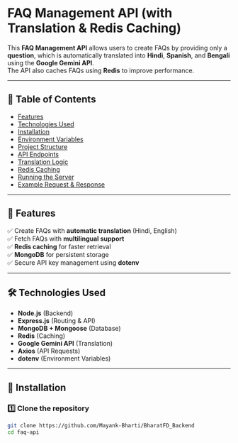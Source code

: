 # FAQ Management API (with Translation & Redis Caching)

This **FAQ Management API** allows users to create FAQs by providing only a **question**, which is automatically translated into **Hindi**, **Spanish**, and **Bengali** using the **Google Gemini API**.  
The API also caches FAQs using **Redis** to improve performance.

---

## 📖 Table of Contents
- [Features](#features)
- [Technologies Used](#technologies-used)
- [Installation](#installation)
- [Environment Variables](#environment-variables)
- [Project Structure](#project-structure)
- [API Endpoints](#api-endpoints)
- [Translation Logic](#translation-logic)
- [Redis Caching](#redis-caching)
- [Running the Server](#running-the-server)
- [Example Request & Response](#example-request--response)

---

## 🎯 Features
✅ Create FAQs with **automatic translation** (Hindi, English)  
✅ Fetch FAQs with **multilingual support**  
✅ **Redis caching** for faster retrieval  
✅ **MongoDB** for persistent storage  
✅ Secure API key management using **dotenv**  

---

## 🛠 Technologies Used
- **Node.js** (Backend)
- **Express.js** (Routing & API)
- **MongoDB + Mongoose** (Database)
- **Redis** (Caching)
- **Google Gemini API** (Translation)
- **Axios** (API Requests)
- **dotenv** (Environment Variables)

---

## 🔧 Installation

### 1️⃣ Clone the repository
```sh
git clone https://github.com/Mayank-Bharti/BharatFD_Backend
cd faq-api
